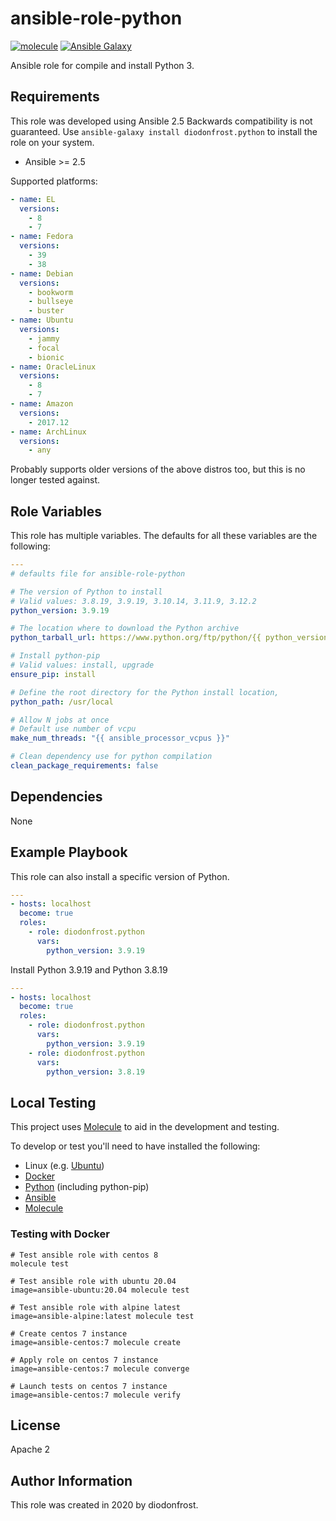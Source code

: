 # ansible-role-python

[![molecule](https://github.com/diodonfrost/ansible-role-python/workflows/molecule/badge.svg)](https://github.com/diodonfrost/ansible-role-python/actions)
[![Ansible Galaxy](https://img.shields.io/badge/galaxy-diodonfrost.python-660198.svg)](https://galaxy.ansible.com/diodonfrost/python)

Ansible role for compile and install Python 3.

## Requirements

This role was developed using Ansible 2.5 Backwards compatibility is not guaranteed.
Use `ansible-galaxy install diodonfrost.python` to install the role on your system.
*   Ansible >= 2.5

Supported platforms:

```yaml
- name: EL
  versions:
    - 8
    - 7
- name: Fedora
  versions:
    - 39
    - 38
- name: Debian
  versions:
    - bookworm
    - bullseye
    - buster
- name: Ubuntu
  versions:
    - jammy
    - focal
    - bionic
- name: OracleLinux
  versions:
    - 8
    - 7
- name: Amazon
  versions:
    - 2017.12
- name: ArchLinux
  versions:
    - any
```

Probably supports older versions of the above distros too, but this is no longer tested against.

## Role Variables

This role has multiple variables. The defaults for all these variables are the following:

```yaml
---
# defaults file for ansible-role-python

# The version of Python to install
# Valid values: 3.8.19, 3.9.19, 3.10.14, 3.11.9, 3.12.2
python_version: 3.9.19

# The location where to download the Python archive
python_tarball_url: https://www.python.org/ftp/python/{{ python_version }}/Python-{{ python_version }}.tgz

# Install python-pip
# Valid values: install, upgrade
ensure_pip: install

# Define the root directory for the Python install location,
python_path: /usr/local

# Allow N jobs at once
# Default use number of vcpu
make_num_threads: "{{ ansible_processor_vcpus }}"

# Clean dependency use for python compilation
clean_package_requirements: false
```

## Dependencies

None

## Example Playbook

This role can also install a specific version of Python.

```yaml
---
- hosts: localhost
  become: true
  roles:
    - role: diodonfrost.python
      vars:
        python_version: 3.9.19
```

Install Python 3.9.19 and Python 3.8.19

```yaml
---
- hosts: localhost
  become: true
  roles:
    - role: diodonfrost.python
      vars:
        python_version: 3.9.19
    - role: diodonfrost.python
      vars:
        python_version: 3.8.19
```

## Local Testing

This project uses [Molecule](http://molecule.readthedocs.io/) to aid in the
development and testing.

To develop or test you'll need to have installed the following:

* Linux (e.g. [Ubuntu](http://www.ubuntu.com/))
* [Docker](https://www.docker.com/)
* [Python](https://www.python.org/) (including python-pip)
* [Ansible](https://www.ansible.com/)
* [Molecule](http://molecule.readthedocs.io/)

### Testing with Docker

```shell
# Test ansible role with centos 8
molecule test

# Test ansible role with ubuntu 20.04
image=ansible-ubuntu:20.04 molecule test

# Test ansible role with alpine latest
image=ansible-alpine:latest molecule test

# Create centos 7 instance
image=ansible-centos:7 molecule create

# Apply role on centos 7 instance
image=ansible-centos:7 molecule converge

# Launch tests on centos 7 instance
image=ansible-centos:7 molecule verify
```

## License

Apache 2

## Author Information

This role was created in 2020 by diodonfrost.
